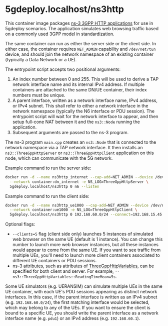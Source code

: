 # 5gdeploy.localhost/ns3http

This container image packages [ns-3 3GPP HTTP applications](https://www.nsnam.org/docs/release/3.35/models/html/applications.html) for use in 5gdeploy scenarios.
The application simulates web browsing traffic based on a commonly used 3GPP model in standardization.

The same container can run as either the server side or the client side.
In either case, the container requires `NET_ADMIN` capability and `/dev/net/tun` device, and should join the network namespace of an existing container (typically a Data Network or a UE).

The entrypoint script accepts two positional arguments:

1. An index number between 0 and 255.
   This will be used to derive a TAP network interface name and its internal IPv4 address.
   If multiple containers are attached to the same DN/UE container, their index numbers must be unique.
2. A parent interface, written as a network interface name, IPv4 address, or IPv4 subnet.
   This shall refer to either a network interface in the network namespace (typically the N6 interface or PDU session).
   The entrypoint script will wait for the network interface to appear, and then setup full-cone NAT between it and the `ns3::Node` running the application.
3. Subsequent arguments are passed to the ns-3 program.

The ns-3 program `main.cpp` creates an `ns3::Node` that is connected to the network namespace via a TAP network interface.
It then installs an `ns3::ThreeGppHttpServer` or `ns3::ThreeGppHttpClient` application on this node, which can communicate with the 5G network.

Example command to run the server side:

```bash
docker run -d --name ns3http_internet --cap-add=NET_ADMIN --device /dev/net/tun \
  --network container:dn_internet -e NS_LOG=ThreeGppHttpServer \
  5gdeploy.localhost/ns3http 0 n6 --listen
```

Example command to run the client side:

```bash
docker run -d --name ns3http_ue1000 --cap-add=NET_ADMIN --device /dev/net/tun \
  --network container:ue1000 -e NS_LOG=ThreeGppHttpClient \
  5gdeploy.localhost/ns3http 0 192.168.60.0/24 --connect=192.168.15.45
```

Optional flags:

* `--clients=5` flag (client side only) launches 5 instances of simulated web browser on the same UE (default is 1 instance).
  You can change this number to launch more web browser instances, but all these instances would appear to come from the same UE.
  If you want to see traffic from multiple UEs, you'll need to launch more client containers associated to different UE containers or PDU sessions.
* ns-3 attributes, such as attributes of [ThreeGppHttpVariables](https://www.nsnam.org/docs/release/3.35/doxygen/classns3_1_1_three_gpp_http_variables.html), can be specified for both client and server.
  For example, `--ns3::ThreeGppHttpVariables::ReadingTimeMean=5s`.

Some UE simulators (e.g. UERANSIM) can simulate multiple UEs in the same UE container, with each UE's PDU sessions appearing as distinct network interfaces.
In this case, if the parent interface is written as an IPv4 subnet (e.g. `192.168.60.0/24`), the first matching interface would be selected, which may belong to any of the UEs.
If you want to ensure the client is bound to a specific UE, you should write the parent interface as a network interface name (e.g. `pdu1`) or an IPv4 address (e.g. `192.168.60.1`).
